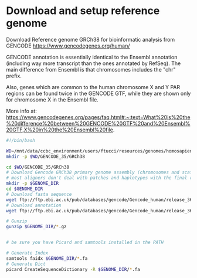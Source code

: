 # Download and setup reference genome

Download Reference genome GRCh38 for bioinformatic analysis from GENCODE https://www.gencodegenes.org/human/

GENCODE annotation is essentially identical to the Ensembl annotation (including way more transcript than the ones annotated by RefSeq). The main difference from Ensembl is that chromosomes includes the "chr" prefix.

Also,  genes which are common to the human chromosome X and Y PAR regions can be found twice in the GENCODE GTF, while they are shown only for chromosome X in the Ensembl file.

More info at: https://www.gencodegenes.org/pages/faq.html#:~:text=What%20is%20the%20difference%20between%20GENCODE%20GTF%20and%20Ensembl%20GTF,X%20in%20the%20Ensembl%20file.

```bash
#!/bin/bash

WD=/mnt/data/ccbc_environment/users/ftucci/resources/genomes/homosapiens
mkdir -p $WD/GENCODE_35/GRCh38

cd $WD/GENCODE_35/GRCh38
# Download Gencode GRCh38 primary genome assembly (chromosomes and scaffolds)
# most aligners don't deal with patches and haplotypes with the final result of simply increasing the number of multimappers
mkdir -p $GENOME_DIR
cd $GENOME_DIR
# Download fasta sequence
wget ftp://ftp.ebi.ac.uk/pub/databases/gencode/Gencode_human/release_36/GRCh38.primary_assembly.genome.fa.gz
# Download annotation
wget ftp://ftp.ebi.ac.uk/pub/databases/gencode/Gencode_human/release_36/gencode.v36.primary_assembly.annotation.gtf.gz

# Gunzip
gunzip $GENOME_DIR/*.gz


# be sure you have Picard and samtools installed in the PATH

# Generate Index
samtools faidx $GENOME_DIR/*.fa
# Generate Dict
picard CreateSequenceDictionary -R $GENOME_DIR/*.fa
```



